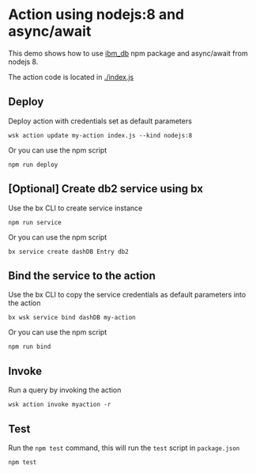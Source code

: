 # Action using nodejs:8 and async/await
This demo shows how to use [ibm_db](https://www.npmjs.com/package/ibm_db) npm package and async/await from nodejs 8.

The action code is located in [./index.js](./index.js)

## Deploy
Deploy action with credentials set as default parameters
```
wsk action update my-action index.js --kind nodejs:8
```
Or you can use the npm script
```
npm run deploy
```

## [Optional] Create db2 service using bx
Use the bx CLI to create service instance
```
npm run service
```
Or you can use the npm script
```
bx service create dashDB Entry db2
```
## Bind the service to the action 
Use the bx CLI to copy the service credentials as default parameters into the action
```
bx wsk service bind dashDB my-action
```
Or you can use the npm script
```
npm run bind
```

## Invoke
Run a query by invoking the action
```
wsk action invoke myaction -r
```

## Test
Run the `npm test` command, this will run the `test` script in `package.json`
```
npm test
```
